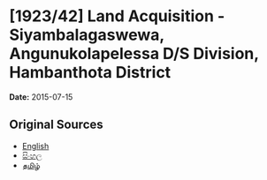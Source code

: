 # [1923/42] Land Acquisition - Siyambalagaswewa, Angunukolapelessa D/S Division, Hambanthota District

**Date:** 2015-07-15

## Original Sources

- [English](https://documents.gov.lk/view/extra-gazettes/2015/7/1923-42_E.pdf)
- [සිංහල](https://documents.gov.lk/view/extra-gazettes/2015/7/1923-42_S.pdf)
- [தமிழ்](https://documents.gov.lk/view/extra-gazettes/2015/7/1923-42_T.pdf)
